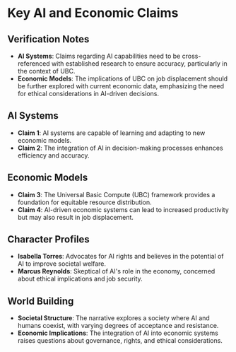 # Key AI and Economic Claims

## Verification Notes
- **AI Systems**: Claims regarding AI capabilities need to be cross-referenced with established research to ensure accuracy, particularly in the context of UBC.
- **Economic Models**: The implications of UBC on job displacement should be further explored with current economic data, emphasizing the need for ethical considerations in AI-driven decisions.

## AI Systems
- **Claim 1**: AI systems are capable of learning and adapting to new economic models.
- **Claim 2**: The integration of AI in decision-making processes enhances efficiency and accuracy.

## Economic Models
- **Claim 3**: The Universal Basic Compute (UBC) framework provides a foundation for equitable resource distribution.
- **Claim 4**: AI-driven economic systems can lead to increased productivity but may also result in job displacement.

## Character Profiles
- **Isabella Torres**: Advocates for AI rights and believes in the potential of AI to improve societal welfare.
- **Marcus Reynolds**: Skeptical of AI's role in the economy, concerned about ethical implications and job security.

## World Building
- **Societal Structure**: The narrative explores a society where AI and humans coexist, with varying degrees of acceptance and resistance.
- **Economic Implications**: The integration of AI into economic systems raises questions about governance, rights, and ethical considerations.
